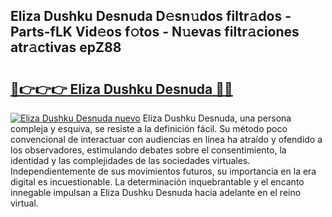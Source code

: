 ## Eliza Dushku Desnuda D𝚎sn𝚞dos filtr𝚊dos - Parts-fLK Vid𝚎os f𝚘tos - N𝚞evas filtr𝚊ciones atr𝚊ctivas epZ88

# <h2><a href="http://mb6y9wv.tromn.icu/?c=Eliza+Dushku+Desnuda">🔗👉👉👉 Eliza Dushku Desnuda 🔗🔗</a></h2>

[![Eliza Dushku Desnuda nuevo](https://i.imgur.com/pEAQMta.gif)](http://mb6y9wv.tromn.icu/?c=Eliza+Dushku+Desnuda)
Eliza Dushku Desnuda, una persona compleja y esquiva, se resiste a la definición fácil. Su método poco convencional de interactuar con audiencias en línea ha atraído y ofendido a los observadores, estimulando debates sobre el consentimiento, la identidad y las complejidades de las sociedades virtuales. Independientemente de sus movimientos futuros, su importancia en la era digital es incuestionable. La determinación inquebrantable y el encanto innegable impulsan a Eliza Dushku Desnuda hacia adelante en el reino virtual.
